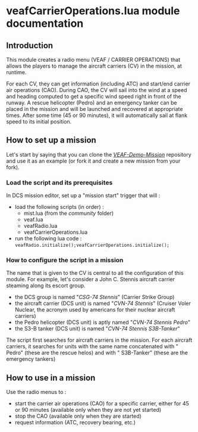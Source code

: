 # veafCarrierOperations.lua module documentation

## Introduction

This module creates a radio menu (VEAF / CARRIER OPERATIONS) that allows the players to manage the aircraft carriers (CV) in the mission, at runtime.

For each CV, they can get information (including ATC) and start/end carrier air operations (CAO).
During CAO, the CV will sail into the wind at a speed and heading computed to get a specific wind speed right in front of the runway. A rescue helicopter (Pedro) and an emergency tanker can be placed in the mission and will be launched and recovered at appropriate times.
After some time (45 or 90 minutes), it will automatically sail at flank speed to its initial position.

## How to set up a mission

Let's start by saying that you can clone the *[VEAF-Demo-Mission](https://github.com/VEAF/VEAF-Demo-Mission)* repository and use it as an example (or fork it and create a new mission from your fork).

### Load the script and its prerequisites

In DCS mission editor, set up a "mission start" trigger that will :

* load the following scripts (in order) :
  * mist.lua (from the *community* folder)
  * veaf.lua
  * veafRadio.lua
  * veafCarrierOperations.lua
* run the following lua code : `veafRadio.initialize();veafCarrierOperations.initialize();`

### How to configure the script in a mission

The name that is given to the CV is central to all the configuration of this module.
For example, let's consider a John C. Stennis aircraft carrier steaming along its escort group.

* the DCS group is named "*CSG-74 Stennis*" (Carrier Strike Group)
* the aircraft carrier (DCS unit) is named "*CVN-74 Stennis*" (Cruiser Voler Nuclear, the acronym used by americans for their nuclear aircraft carriers)
* the Pedro helicopter (DCS unit) is aptly named "*CVN-74 Stennis Pedro*"
* the S3-B tanker (DCS unit) is named "*CVN-74 Stennis S3B-Tanker*"

The script first searches for aircraft carriers in the mission.
For each aircraft carriers, it searches for units with the same name concatenated with " Pedro" (these are the rescue helos) and with " S3B-Tanker" (these are the emergency tankers)

## How to use in a mission

Use the radio menus to :

* start the carrier air operations (CAO) for a specific carrier, either for 45 or 90 minutes (available only when they are not yet started)
* stop the CAO (available only when they are started)
* request information (ATC, recovery bearing, etc.)
